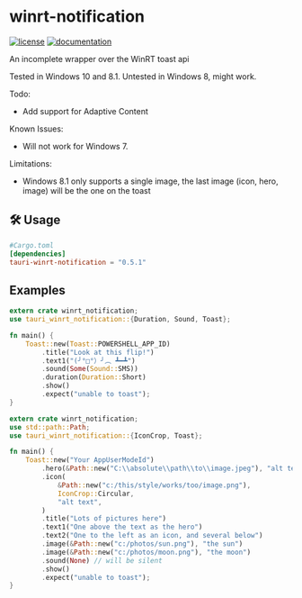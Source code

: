 # winrt-notification

[![license](https://img.shields.io/crates/l/tauri-winrt-notification.svg)](https://crates.io/crates/tauri-winrt-notification/)
[![documentation](https://img.shields.io/crates/v/tauri-winrt-notification?style=flat-square)](https://docs.rs/tauri-winrt-notification)

An incomplete wrapper over the WinRT toast api

Tested in Windows 10 and 8.1. Untested in Windows 8, might work.

Todo:

-   Add support for Adaptive Content

Known Issues:

-   Will not work for Windows 7.

Limitations:

-   Windows 8.1 only supports a single image, the last image (icon, hero, image)
    will be the one on the toast

## 🛠️ Usage

```toml
#Cargo.toml
[dependencies]
tauri-winrt-notification = "0.5.1"
```

## Examples

```rust
extern crate winrt_notification;
use tauri_winrt_notification::{Duration, Sound, Toast};

fn main() {
    Toast::new(Toast::POWERSHELL_APP_ID)
        .title("Look at this flip!")
        .text1("(╯°□°）╯︵ ┻━┻")
        .sound(Some(Sound::SMS))
        .duration(Duration::Short)
        .show()
        .expect("unable to toast");
}
```

```rust
extern crate winrt_notification;
use std::path::Path;
use tauri_winrt_notification::{IconCrop, Toast};

fn main() {
    Toast::new("Your AppUserModeId")
        .hero(&Path::new("C:\\absolute\\path\\to\\image.jpeg"), "alt text")
        .icon(
            &Path::new("c:/this/style/works/too/image.png"),
            IconCrop::Circular,
            "alt text",
        )
        .title("Lots of pictures here")
        .text1("One above the text as the hero")
        .text2("One to the left as an icon, and several below")
        .image(&Path::new("c:/photos/sun.png"), "the sun")
        .image(&Path::new("c:/photos/moon.png"), "the moon")
        .sound(None) // will be silent
        .show()
        .expect("unable to toast");
}
```
